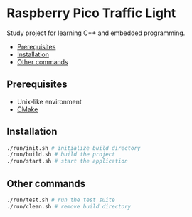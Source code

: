 # Raspberry Pico Traffic Light

Study project for learning C++ and embedded programming.

- [Prerequisites](#preqrequisites)
- [Installation](#installation)
- [Other commands](#other-commands)

## Prerequisites

- Unix-like environment
- [CMake](https://cmake.org/)

## Installation

```.sh
./run/init.sh # initialize build directory
./run/build.sh # build the project
./run/start.sh # start the application
```

## Other commands

```.sh
./run/test.sh # run the test suite
./run/clean.sh # remove build directory
```
